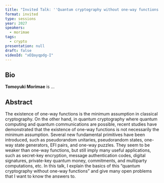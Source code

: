 ```yaml
---
title: "Invited Talk: ''Quantum cryptography without one-way functions''"
format: invited
type: sessions
year: 2027
speakers:
  - morimae
tags:
  - crypto
presentation: null
draft: false
videoId: "xEQayqpdg-I"
---
```

## Bio
**Tomoyuki Morimae** is ... 

## Abstract
The existence of one-way functions is the minimum assumption in classical cryptography. On the other hand, in quantum cryptography where quantum computing and quantum communications are possible, recent studies have demonstrated that the existence of one-way functions is not necessarily the minimum assumption.
Several new fundamental primitives have been introduced, such as pseudorandom unitaries, pseudorandom states, one-way state generators, EFI pairs, and one-way puzzles. They seem to be weaker than one-way functions, but still imply many useful applications, such as secret-key encryption, message authentication codes, digital signatures, private-key quantum money, commitments, and multiparty computations, etc. In this talk, I explain the basics of this “quantum cryptography without one-way functions” and give many open problems that I want to know the answers to.

<!-- fields to use above: -->
<!-- presentation: "/2024/sessions/slides/QCrypt2024InvitedDiamanti.pdf" -->
